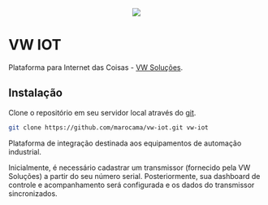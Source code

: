 <p align="center"><img src="https://laravel.com/assets/img/components/logo-laravel.svg"></p>

# VW IOT

Plataforma para Internet das Coisas - [VW Soluções](http://vwsolucoes.com/).

## Instalação

Clone o repositório em seu servidor local através do [git](https://git-scm.com/downloads).

```bash
git clone https://github.com/marocama/vw-iot.git vw-iot
```

Plataforma de integração destinada aos equipamentos de automação industrial.

Inicialmente, é necessário cadastrar um transmissor (fornecido pela VW Soluções) a partir do seu número serial. 
Posteriormente, sua dashboard de controle e acompanhamento será configurada e os dados do transmissor sincronizados.
